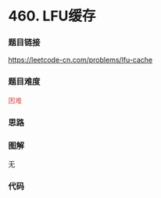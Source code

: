 # 460. LFU缓存

### 题目链接

https://leetcode-cn.com/problems/lfu-cache

### 题目难度

<font color=#D9534F>困难</font>

### 思路



### 图解

无

### 代码

```python
```